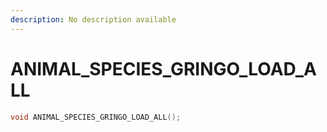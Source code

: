 ```yaml
---
description: No description available 
---
```


# ANIMAL_SPECIES_GRINGO_LOAD_ALL

```cpp
void ANIMAL_SPECIES_GRINGO_LOAD_ALL();
```